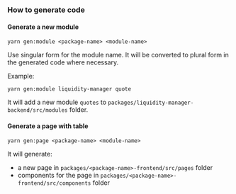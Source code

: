 ### How to generate code

#### Generate a new module

```shell
yarn gen:module <package-name> <module-name>
```

Use singular form for the module name. It will be converted to plural form in the generated code where necessary.

Example:

```shell
yarn gen:module liquidity-manager quote
```

It will add a new module `quotes` to `packages/liquidity-manager-backend/src/modules` folder.

#### Generate a page with table

```shell
yarn gen:page <package-name> <module-name>
```

It will generate:

- a new page in `packages/<package-name>-frontend/src/pages` folder
- components for the page in `packages/<package-name>-frontend/src/components` folder
